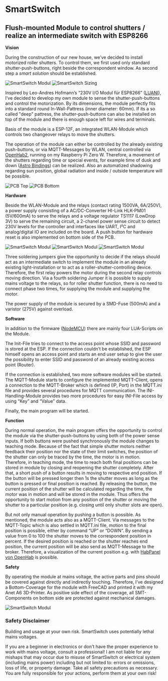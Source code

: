 # SmartSwitch
## Flush-mounted Module to control shutters / realize an intermediate switch with ESP8266

**Vision**

During the construction of our new house, we’ve decided to install motorized roller shutters. To control them, we first used only standard shutter-push-buttons, right beside the correspondent window. As second step a *smart solution* should be established.

![SmartSwitch Modul](/images/SmartSwitch_with_Cover.jpg)   ![SmartSwitch Sizing](/images/size.png)

Inspired by Leo-Andres Hofmann’s “230V I/O Modul für ESP8266” ([LUANI](https://luani.de/projekte/esp8266-hvio/)), I’ve decided to develop my own module to sense the shutter-push-buttons and control the motorization.
By its dimensions, the module perfectly fits into a standard round In-Wall-Pattress (inner diameter: 60mm). If its a so called "deep" pattress, the shutter-push-buttons can also be installed on top of the module and there is enough space left for wires and terminals.

Basis of the module is a ESP-12F, an integrated WLAN-Module which controls two changeover relays to move the shutters. 

The operation of the module can either be controlled by the already existing push-buttons, or via MQTT-Messages by WLAN, central controlled via [OpenHab2](https://docs.openhab.org/index.html), running on my Raspberry Pi Zero W. Therefore, a movement of the shutters regarding time or special events, for example time of dusk and down ([Astro Bindings](https://docs.openhab.org/addons/bindings/astro/readme.html)) can be realized. Also an automatized shadowing regarding sun position, global radiation and inside / outside temperature will be possible.

![PCB Top](/images/Top.png)   ![PCB Bottom](/images/Bottom.png)


**Hardware**

Beside the WLAN-Module and the relays (contact rating 1500VA, 6A/250V), a power supply consisting of a AC/DC-Converter HI-Link HLK-PM01 (5V/600mA) to serve the relays and a voltage regulator TS1117 (LowDrop 3V) to serve the remaining circuit, a 2-chanel power sense circuit to detect 230V levels for the controller and interfaces like UART, I²C and analog/digital IO are included on the board. A push button for hardware reset is also implemented on bottom side of the PCB.

![SmartSwitch Modul](/images/SmartSwitch_Top.jpg)     ![SmartSwitch Modul](/images/SmartSwitch_Bottom.jpg)     ![SmartSwitch Modul](/images/SmartSwitch_Reset.jpg)

Three soldering jumpers give the opportunity to decide if the relays should act as an intermediate switch to implement the module in an already existing light-installation or to act as a roller-shutter-controlling device. Therefore, the first relay powers the motor during the second relay controls moving direction. Via a fourth soldering Jumper it is possible to supply mains voltage to the relays, so for roller shutter function, there is no need to connect phase two times, for supplying the module and supplying the motor. 

The power supply of the module is secured by a SMD-Fuse (500mA) and a varistor (275V) against overload.

**Software**

In addition to the firmware ([NodeMCU](https://nodemcu.readthedocs.io/en/master/)) there are mainly four LUA-Scripts on the Module.

The Init-File tries to connect to the access point whose SSID and password is stored at the ESP. If the connection couldn’t be established, the ESP himself opens an access point and starts an end user setup to give the user the possibility to enter SSID and password of an already existing access point (Router).

If the connection is established, two more software modules will be started. The MQTT-Module starts to configure the implemented MQTT-Client, opens a connection to the MQTT-Broker which is defined (IP, Port) in the MQTT.ini file and provides several procedures for MQTT communication. The INI-Handling-Module provides two more procedures for easy INI-File access by using “Key” and “Value” data.

Finally, the main program will be started.

**Function**

During normal operation, the main program offers the opportunity to control the module via the shutter-push-buttons by using both of the power sense inputs. If both buttons were pushed synchronously the module changes to teaching mode. Because of the fact that simple shutter motors neither feedback their position nor the state of their limit switches, the position of the shutter can only be traced by the time, the motor is in motion. Therefore, in teaching mode, the time to reach both final positions can be stored in module by closing and reopening the shutter completely.
After that, a short push of a button results in moving to respective end position. If the button will be pressed longer then 1s the shutter moves as long as the button is pressed or final position is reached. By releasing the button, the current position of the shutter will be calculated regarding the time, the motor was in motion and will be stored in the module. Thus offers the opportunity to start motion from any position of the shutter or moving the shutter to a particular position (e.g. closing until only shutter slots are open).

But not only manual operation by pushing a button is possible. As mentioned, the module acts also as a MQTT-Client. Via messages to the MQTT-Topic which is also settled in MQTT.ini file, motion to the final position is possible, either by command “UP” or “DOWN”. By sending a value from 0 to 100 the shutter moves to the correspondent position in percent. If the desired position is reached or the shutter reaches end position, the current position will be also send as MQTT-Message to the broker. Therefore, a visualization of the current position e.g. with  [HabPanel von OpenHab](https://docs.openhab.org/addons/uis/habpanel/readme.html) is possible.

**Safety**

By operating the module at mains voltage, the active parts and pins should be covered against directly and indirectly touching. Therefore, I’ve designed a Bottom-Coverage for the module with FreeCAD and printed it with my Anet A6 3D-Printer. As positive side effect of the coverage, all SMT-Components on bottom side are protected against mechanical damages.

![SmartSwitch Modul](/images/Cover_of_SmartSwitch.jpg)


### Safety Disclaimer

Building and usage at your own risk. SmartSwitch uses potentially lethal mains voltages.

If you are a beginner in electronics or don't have the proper experience to work with mains voltage, consult a professional! I am not liable for any mishaps that may occur due to misuse of SmartSwitch or electrical system (including mains power) including but not limited to: errors or omissions, loss of life, or property damage. Take all safety precautions as necessary. You are fully responsible for your actions, perform them at your own risk!
